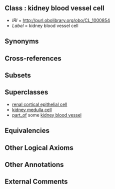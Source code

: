 
## Class : kidney blood vessel cell

 * *IRI* = http://purl.obolibrary.org/obo/CL_1000854
 * *Label* = kidney blood vessel cell

## Synonyms


## Cross-references


## Subsets


## Superclasses

 * [renal cortical epithelial cell](../../CL/84/CL_0002584.md)
 * [kidney medulla cell](../../CL/04/CL_1000504.md)
 * [part_of](../../BFO/50/BFO_0000050.md) some [kidney blood vessel](../../UBERON/17/UBERON_0003517.md)

## Equivalencies


## Other Logical Axioms


## Other Annotations


## External Comments


